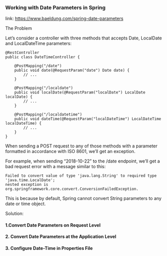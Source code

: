 ### Working with Date Parameters in Spring

link: https://www.baeldung.com/spring-date-parameters

The Problem

Let’s consider a controller with three methods that accepts Date, LocalDate and LocalDateTime parameters:

```
@RestController
public class DateTimeController {

    @PostMapping("/date")
    public void date(@RequestParam("date") Date date) {
        // ...
    }

    @PostMapping("/localdate")
    public void localDate(@RequestParam("localDate") LocalDate localDate) {
        // ...
    }

    @PostMapping("/localdatetime")
    public void dateTime(@RequestParam("localDateTime") LocalDateTime localDateTime) {
        // ...
    }
}
```

When sending a POST request to any of those methods with a parameter formatted in accordance with ISO 8601, we’ll get an
exception.

For example, when sending “2018-10-22” to the /date endpoint, we’ll get a bad request error with a message similar to
this:

```
Failed to convert value of type 'java.lang.String' to required type 'java.time.LocalDate';
nested exception is org.springframework.core.convert.ConversionFailedException.
```

This is because by default, Spring cannot convert String parameters to any date or time object.

Solution:

#### 1.Convert Date Parameters on Request Level

#### 2. Convert Date Parameters at the Application Level

#### 3. Configure Date-Time in Properties File